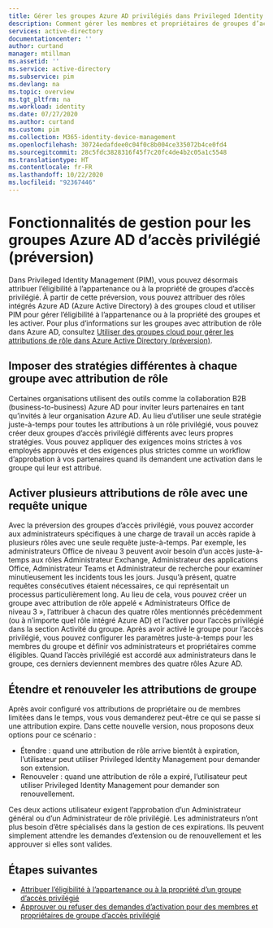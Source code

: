 ```yaml
---
title: Gérer les groupes Azure AD privilégiés dans Privileged Identity Management (PIM) | Microsoft Docs
description: Comment gérer les membres et propriétaires de groupes d’accès privilégié dans Privileged Identity Management (PIM)
services: active-directory
documentationcenter: ''
author: curtand
manager: mtillman
ms.assetid: ''
ms.service: active-directory
ms.subservice: pim
ms.devlang: na
ms.topic: overview
ms.tgt_pltfrm: na
ms.workload: identity
ms.date: 07/27/2020
ms.author: curtand
ms.custom: pim
ms.collection: M365-identity-device-management
ms.openlocfilehash: 30724edafdee0c04f0c8b004ce335072b4ce0fd4
ms.sourcegitcommit: 28c5fdc3828316f45f7c20fc4de4b2c05a1c5548
ms.translationtype: HT
ms.contentlocale: fr-FR
ms.lasthandoff: 10/22/2020
ms.locfileid: "92367446"
---
```

# <a name="management-capabilities-for-privileged-access-azure-ad-groups-preview"></a>Fonctionnalités de gestion pour les groupes Azure AD d’accès privilégié (préversion)

Dans Privileged Identity Management (PIM), vous pouvez désormais attribuer l’éligibilité à l’appartenance ou à la propriété de groupes d’accès privilégié. À partir de cette préversion, vous pouvez attribuer des rôles intégrés Azure AD (Azure Active Directory) à des groupes cloud et utiliser PIM pour gérer l’éligibilité à l’appartenance ou à la propriété des groupes et les activer. Pour plus d’informations sur les groupes avec attribution de rôle dans Azure AD, consultez [Utiliser des groupes cloud pour gérer les attributions de rôle dans Azure Active Directory (préversion)](../roles/groups-concept.md).

## <a name="require-different-policies-for-each-role-assignable-group"></a>Imposer des stratégies différentes à chaque groupe avec attribution de rôle

Certaines organisations utilisent des outils comme la collaboration B2B (business-to-business) Azure AD pour inviter leurs partenaires en tant qu’invités à leur organisation Azure AD. Au lieu d’utiliser une seule stratégie juste-à-temps pour toutes les attributions à un rôle privilégié, vous pouvez créer deux groupes d’accès privilégié différents avec leurs propres stratégies. Vous pouvez appliquer des exigences moins strictes à vos employés approuvés et des exigences plus strictes comme un workflow d’approbation à vos partenaires quand ils demandent une activation dans le groupe qui leur est attribué.

## <a name="activate-multiple-role-assignments-in-a-single-request"></a>Activer plusieurs attributions de rôle avec une requête unique

Avec la préversion des groupes d’accès privilégié, vous pouvez accorder aux administrateurs spécifiques à une charge de travail un accès rapide à plusieurs rôles avec une seule requête juste-à-temps. Par exemple, les administrateurs Office de niveau 3 peuvent avoir besoin d’un accès juste-à-temps aux rôles Administrateur Exchange, Administrateur des applications Office, Administrateur Teams et Administrateur de recherche pour examiner minutieusement les incidents tous les jours. Jusqu’à présent, quatre requêtes consécutives étaient nécessaires, ce qui représentait un processus particulièrement long. Au lieu de cela, vous pouvez créer un groupe avec attribution de rôle appelé « Administrateurs Office de niveau 3 », l’attribuer à chacun des quatre rôles mentionnés précédemment (ou à n’importe quel rôle intégré Azure AD) et l’activer pour l’accès privilégié dans la section Activité du groupe. Après avoir activé le groupe pour l’accès privilégié, vous pouvez configurer les paramètres juste-à-temps pour les membres du groupe et définir vos administrateurs et propriétaires comme éligibles. Quand l’accès privilégié est accordé aux administrateurs dans le groupe, ces derniers deviennent membres des quatre rôles Azure AD.

## <a name="extend-and-renew-group-assignments"></a>Étendre et renouveler les attributions de groupe

Après avoir configuré vos attributions de propriétaire ou de membres limitées dans le temps, vous vous demanderez peut-être ce qui se passe si une attribution expire. Dans cette nouvelle version, nous proposons deux options pour ce scénario :

- Étendre : quand une attribution de rôle arrive bientôt à expiration, l’utilisateur peut utiliser Privileged Identity Management pour demander son extension.
- Renouveler : quand une attribution de rôle a expiré, l’utilisateur peut utiliser Privileged Identity Management pour demander son renouvellement.

Ces deux actions utilisateur exigent l’approbation d’un Administrateur général ou d’un Administrateur de rôle privilégié. Les administrateurs n’ont plus besoin d’être spécialisés dans la gestion de ces expirations. Ils peuvent simplement attendre les demandes d’extension ou de renouvellement et les approuver si elles sont valides.

## <a name="next-steps"></a>Étapes suivantes

- [Attribuer l’éligibilité à l’appartenance ou à la propriété d’un groupe d’accès privilégié](groups-assign-member-owner.md)
- [Approuver ou refuser des demandes d’activation pour des membres et propriétaires de groupe d’accès privilégié](groups-approval-workflow.md)
